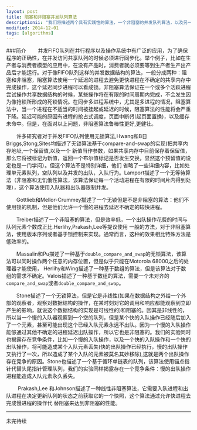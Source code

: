 ```yaml
---
layout: post
title: 阻塞和非阻塞并发队列算法
descriptionii: "我们将描述两个具有实践性的算法，一个非阻塞的并发队列算法，以及另一个具有入队锁和出队锁的阻塞算法。"
modified: 2014-12-01
tags: [algorithms]
---
```


###简介
&emsp;&emsp;并发FIFO队列在并行程序以及操作系统中有广泛的应用，为了确保程序的正确性，在并发访问共享队列的时候必须进行同步化。举个例子，比如在生产者与消费者模型的应用中，在没有产品时，消费者就必须要等到生产者生产出产品后才能运行。对于像FIFO队列这样的并发数据结构的算法，一般分成两种：阻塞和非阻塞，阻塞算法使用一个延迟的进程去避免更快进程在不确定的共享内存中完成操作，这个延迟同步进程可以看成锁。非阻塞算法保证在一个或多个活跃进程尝试操作共享数据结构的时候，某些操作将在有限的时间周期内完成，不会发生因为像抢锁所形成的死锁情况。在同步多进程系统中，尤其是多进程的情况，阻塞算法中，当一个进程在不适当的时间被挂起或延迟的时候，阻塞算法的性能将会严重下降。延迟可能的原因有进程的抢占式调度，页面中断(引起页面置换)，以及缓存未命中。但是，在面对以上问题，非阻塞算法鲁棒性更好,更健壮。

&emsp;&emsp;许多研究者对于并发FIFO队列使用无锁算法,Hwang和B日Briggs,Stong,Sites均描述了无锁算法基于compare-and-swap的实现(把共享内存地址,一个保留值,以及一个
新值当作参数，如果共享内存中目前保存着保留值，那么它将被标记为新值，返回一个布尔值标记是否发生交换，显然这个预留值的设定也是一门学问）。但这个算法不是特别详细，他们
省略了一些详细内容，比如处理单元素队列，空队列以及并发的出队，入队行为。Lamport描述了一个无等待算法（非阻塞和无饥俄性算法，该算法保证每一个活动进程在有限的时间片内得到处理），这个算法使用入队器和出队器限制并发。

&emsp;&emsp;Gottlieb和Mellor-Crummey描述了一个无锁但是不是非阻塞的算法：他们不使用锁的机制，但是他们允许一个慢的进程去延迟不确定的较快进程。

&emsp;&emsp;Treiber描述了一个非阻塞的算法，但是效率低，一个出队操作花费的时间与队列元素个数成正比.Herlihy,Prakash,Lee等提议使用
一般的方法，对于非阻塞算法，使用版本序列或者基于锁控制来实现。通常而言，这种的效果相比特殊方法是低效率的。

&emsp;&emsp;Massalin和Pu描述了一种基于`double_compare_and_swap`的无锁算法，该算法可以同时操作两个任意的内存位置，但是似乎只能在Motorola 68000之后的处理器才能使用，
Herlihy和Wing描述了一种基于数组的算法，但是该算法对于数组的需求不确定。Valois描述了一种基于数组的算法，需要一个未对齐的`compare_and_swap`或者`double_compare_and_swap`。

&emsp;&emsp;Stone描述了一个无锁算法，但是它是非线性(如果在数据结构之外给一个外部的观察者，观察对数据结构的操作，在某时刻对它的调用和响应都能观察到立即产生的影响，就说这个数据结构的实现是可线性的)和阻塞的。因其是非线性的，所以当一个慢的入队器观察到一个空的队列，但是某个快的入队操作已经随后加入了一个元素，甚至可能出现这个已经入队元素永远不出队。因为一个慢的入队操作能够通过其他不确定的进程延迟出队操作，所以它也是非阻塞的。我们的实验同时也揭露存在竞争条件，比如一个慢的入队操作，以及一个快的入队操作和一个快的出队操作，将可能造成某个入队元素丢失(快的出队操作已经执行，慢的出队操作又执行了一次，所以造成了某个入队的元素被莫名其妙移除),这就是两个出队操作存在竞争的原因。Stone也描述了一个基于循环单链表的队列，该算法使用锚点指针代替头尾指针管理队列，我们的实验同样揭露存在一个竞争条件：慢的出队操作进程能造成入队元素永久丢失。

&emsp;&emsp;
Prakash,Lee 和Johnson描述了一种线性非阻塞算法，它需要入队进程和出队进程在决定更新队列的状态之前获取它的一个快照，这个算法通过允许快进程去完成慢进程的操作代
替阻塞来达到非阻塞的性能。

-----
未完待续
